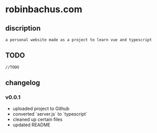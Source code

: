 # robinbachus.com

## discription

    a personal website made as a project to learn vue and typescript

## TODO

    //TODO 

## changelog

### v0.0.1

- uploaded project to Github
- converted ´server.js´ to ´typescript´
- cleaned up certain files
- updated README
